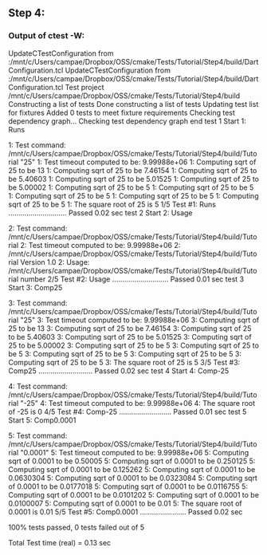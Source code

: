 ## Step 4:

### Output of ctest -W:

UpdateCTestConfiguration  from :/mnt/c/Users/campae/Dropbox/OSS/cmake/Tests/Tutorial/Step4/build/DartConfiguration.tcl
UpdateCTestConfiguration  from :/mnt/c/Users/campae/Dropbox/OSS/cmake/Tests/Tutorial/Step4/build/DartConfiguration.tcl
Test project /mnt/c/Users/campae/Dropbox/OSS/cmake/Tests/Tutorial/Step4/build
Constructing a list of tests
Done constructing a list of tests
Updating test list for fixtures
Added 0 tests to meet fixture requirements
Checking test dependency graph...
Checking test dependency graph end
test 1
    Start 1: Runs

1: Test command: /mnt/c/Users/campae/Dropbox/OSS/cmake/Tests/Tutorial/Step4/build/Tutorial "25"
1: Test timeout computed to be: 9.99988e+06
1: Computing sqrt of 25 to be 13
1: Computing sqrt of 25 to be 7.46154
1: Computing sqrt of 25 to be 5.40603
1: Computing sqrt of 25 to be 5.01525
1: Computing sqrt of 25 to be 5.00002
1: Computing sqrt of 25 to be 5
1: Computing sqrt of 25 to be 5
1: Computing sqrt of 25 to be 5
1: Computing sqrt of 25 to be 5
1: Computing sqrt of 25 to be 5
1: The square root of 25 is 5
1/5 Test #1: Runs .............................   Passed    0.02 sec
test 2
    Start 2: Usage

2: Test command: /mnt/c/Users/campae/Dropbox/OSS/cmake/Tests/Tutorial/Step4/build/Tutorial
2: Test timeout computed to be: 9.99988e+06
2: /mnt/c/Users/campae/Dropbox/OSS/cmake/Tests/Tutorial/Step4/build/Tutorial Version 1.0
2: Usage: /mnt/c/Users/campae/Dropbox/OSS/cmake/Tests/Tutorial/Step4/build/Tutorial number
2/5 Test #2: Usage ............................   Passed    0.01 sec
test 3
    Start 3: Comp25

3: Test command: /mnt/c/Users/campae/Dropbox/OSS/cmake/Tests/Tutorial/Step4/build/Tutorial "25"
3: Test timeout computed to be: 9.99988e+06
3: Computing sqrt of 25 to be 13
3: Computing sqrt of 25 to be 7.46154
3: Computing sqrt of 25 to be 5.40603
3: Computing sqrt of 25 to be 5.01525
3: Computing sqrt of 25 to be 5.00002
3: Computing sqrt of 25 to be 5
3: Computing sqrt of 25 to be 5
3: Computing sqrt of 25 to be 5
3: Computing sqrt of 25 to be 5
3: Computing sqrt of 25 to be 5
3: The square root of 25 is 5
3/5 Test #3: Comp25 ...........................   Passed    0.02 sec
test 4
    Start 4: Comp-25

4: Test command: /mnt/c/Users/campae/Dropbox/OSS/cmake/Tests/Tutorial/Step4/build/Tutorial "-25"
4: Test timeout computed to be: 9.99988e+06
4: The square root of -25 is 0
4/5 Test #4: Comp-25 ..........................   Passed    0.01 sec
test 5
    Start 5: Comp0.0001

5: Test command: /mnt/c/Users/campae/Dropbox/OSS/cmake/Tests/Tutorial/Step4/build/Tutorial "0.0001"
5: Test timeout computed to be: 9.99988e+06
5: Computing sqrt of 0.0001 to be 0.50005
5: Computing sqrt of 0.0001 to be 0.250125
5: Computing sqrt of 0.0001 to be 0.125262
5: Computing sqrt of 0.0001 to be 0.0630304
5: Computing sqrt of 0.0001 to be 0.0323084
5: Computing sqrt of 0.0001 to be 0.0177018
5: Computing sqrt of 0.0001 to be 0.0116755
5: Computing sqrt of 0.0001 to be 0.0101202
5: Computing sqrt of 0.0001 to be 0.0100007
5: Computing sqrt of 0.0001 to be 0.01
5: The square root of 0.0001 is 0.01
5/5 Test #5: Comp0.0001 .......................   Passed    0.02 sec

100% tests passed, 0 tests failed out of 5

Total Test time (real) =   0.13 sec
